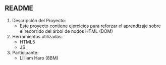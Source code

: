 ## README
1. Descripción del Proyecto:
	- Este proyecto contiene ejercicios para reforzar el aprendizaje sobre el recorrido del árbol de nodos HTML (DOM)
2. Herramientas utilizadas:
	- HTML5
	- JS
3. Participante:
	- Lilliam Haro (8BM)
